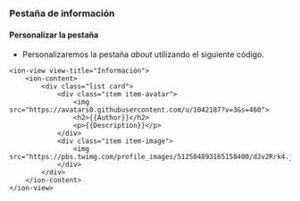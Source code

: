 ### Pestaña de información
#### Personalizar la pestaña

- Personalizaremos la pestaña *about* utilizando el siguiente código.

```
<ion-view view-title="Información">
    <ion-content>
        <div class="list card">
            <div class="item item-avatar">
                <img src="https://avatars0.githubusercontent.com/u/1042187?v=3&s=460">
                <h2>{{Author}}</h2>
                <p>{{Description}}</p>
            </div>
            <div class="item item-image">
                <img src="https://pbs.twimg.com/profile_images/512504893165158400/dJv2Rrk4.jpeg">
            </div>
        </div>
    </ion-content>
</ion-view>
```

